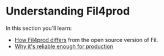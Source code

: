 # Understanding Fil4prod

In this section you'll learn:

* [How Fil4prod differs](difference-opensource.md) from the open source version of Fil.
* [Why it's reliable enough for production](reliable.md)
